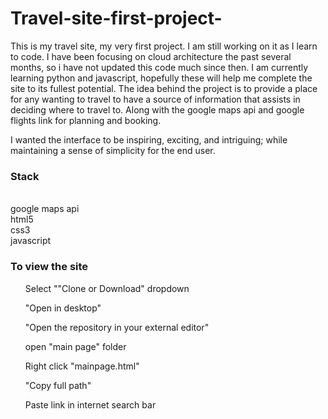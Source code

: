 # Travel-site-first-project-
This is my travel site, my very first project.  I am still working on it as I learn to code.  I have been focusing on cloud architecture the past several months, so i have not updated this code much since then.  I am currently learning python and javascript, hopefully these will help me complete the site to its fullest potential.
The idea behind the project is to provide a place for any wanting to travel to have a source of information that assists in deciding where to travel to.  Along with the google maps api and google flights link for planning and booking.

I wanted the interface to be inspiring, exciting, and intriguing; while maintaining a sense of simplicity for the end user.

<h3>Stack</h3>
<br>
google maps api
<br>
html5
<br>
css3
<br>
javascript

<h3>To view the site</h3>
  <ol>Select ""Clone or Download" dropdown</ol>
  <ol>"Open in desktop"</ol>
  <ol>"Open the repository in your external editor"</ol>
  <ol>open "main page" folder</ol>
  <ol>Right click "mainpage.html"</ol>
  <ol>"Copy full path"</ol>
  <ol>Paste link in internet search bar</ol>
